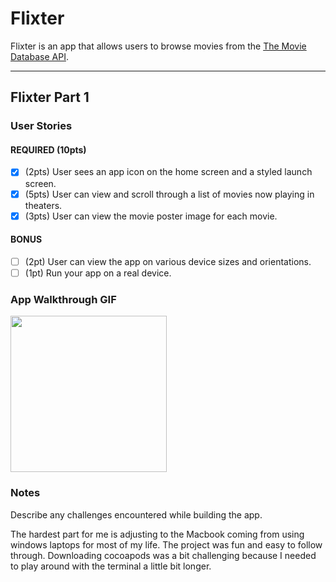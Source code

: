 # Flixter

Flixter is an app that allows users to browse movies from the [The Movie Database API](http://docs.themoviedb.apiary.io/#).


---

## Flixter Part 1

### User Stories

#### REQUIRED (10pts)
- [x] (2pts) User sees an app icon on the home screen and a styled launch screen.
- [x] (5pts) User can view and scroll through a list of movies now playing in theaters.
- [x] (3pts) User can view the movie poster image for each movie.

#### BONUS
- [ ] (2pt) User can view the app on various device sizes and orientations.
- [ ] (1pt) Run your app on a real device.

### App Walkthrough GIF


<img src= "http://g.recordit.co/qWhKrACYv5.gif" width=250><br>




### Notes
Describe any challenges encountered while building the app.

The hardest part for me is adjusting to the Macbook coming from using windows laptops for most of my life. The project was fun and easy to follow through. Downloading cocoapods was a bit challenging because I needed to play around with the terminal a little bit longer. 
